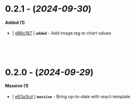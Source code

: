 
# 0.2.1 - (*2024-09-30*)

#### **Added (1)**
- [ [d86c187](https://gitlab.codeopensrc.com/os/zootr-tracker/-/commit/d86c187) ] **`added`** - Add image.tag to chart values  

<br><br><br>

# 0.2.0 - (*2024-09-29*)

#### **Massive (1)**
- [ [e63a3cd](https://gitlab.codeopensrc.com/os/zootr-tracker/-/commit/e63a3cd) ] **`massive`** - Bring up-to-date with react-template  

<br><br><br>
